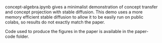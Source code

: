 concept-algebra.ipynb gives a minimalist demonstration of concept transfer and concept projection with stable diffusion. This demo uses a more memory efficient stable diffusion to allow it to be easily run on public colabs, so results do not exactly match the paper.

Code used to produce the figures in the paper is available in the paper-code folder.  
